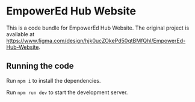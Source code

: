 
  # EmpowerEd Hub Website

  This is a code bundle for EmpowerEd Hub Website. The original project is available at https://www.figma.com/design/hjk0ucZOkePd50qtBMfQhl/EmpowerEd-Hub-Website.

  ## Running the code

  Run `npm i` to install the dependencies.

  Run `npm run dev` to start the development server.
  